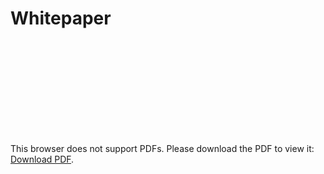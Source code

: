 # Whitepaper
<object data="https://github.com/Mechsoft-Limited/iniswap-document/raw/en/whitepaper/whitepaper.pdf" type="application/pdf" width="700px" height="700px">
    <embed src="https://github.com/Mechsoft-Limited/iniswap-document/raw/en/whitepaper/whitepaper.pdf">
        <p>This browser does not support PDFs. Please download the PDF to view it: <a href="https://github.com/Mechsoft-Limited/iniswap-document/raw/en/whitepaper/whitepaper.pdf">Download PDF</a>.</p>
    </embed>
</object>